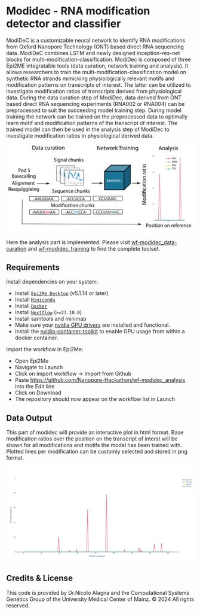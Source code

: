 # Modidec - RNA modification detector and classifier
ModiDeC is a customizable neural network to identify RNA modifications from Oxford Nanopore Technology (ONT) based direct RNA sequencing data. ModiDeC combines LSTM and newly designed inception-res-net blocks for multi-modification-classification. ModiDec is composed of three Epi2ME integratable tools (data curation, network training and analysis). It allows researchers to train the multi-modification-classification model on synthetic RNA strands mimicking physiologically relevant motifs and modification patterns on transcripts of interest. The latter can be utilized to investigate modification ratios of transcripts derived from physiological data. During the data curation step of ModiDec, data derived from ONT based direct RNA sequencing experiments (RNA002 or RNA004) can be preprocessed to suit the succeeding model training step. During model training the network can be trained on the preprocessed data to optimally learn motif and modification patterns of the transcript of interest. The trained model can then be used in the analysis step of ModiDec to investigate modification ratios in physiological derived data.

![Modidec schema](./figures/ModiDec_Epi2ME_schema.png)

Here the analysis part is implemented. Please visit [wf-modidec_data-curation](https://github.com/Nanopore-Hackathon/wf-modidec_data-curation) and [wf-modidec_training](https://github.com/Nanopore-Hackathon/wf-modidec_training) to find the complete toolset. 

## Requirements

Install dependencies on your system:
   -  Install [`Epi2Me Desktop`](https://labs.epi2me.io) (v5.1.14 or later)
   -  Install [`Miniconda`](https://conda.io/miniconda.html)
   -  Install [`Docker`](https://conda.io/miniconda.html)
   -  Install [`Nextflow`](https://www.nextflow.io/docs/latest/getstarted.html#installation) (`>=23.10.0`)
   -  Install samtools and minimap
   -  Make sure your [nvidia GPU drivers](https://docs.nvidia.com/datacenter/tesla/driver-installation-guide/#ubuntu-installation) are installed and functional.
   -  Install the [nvidia-container-toolkit](https://docs.nvidia.com/datacenter/cloud-native/container-toolkit/latest/install-guide.html) to enable GPU usage from within a docker container. 

Import the workflow in Epi2Me:
   -  Open Epi2Me
   -  Navigate to Launch
   -  Click on import workflow -> Import from Github
   -  Paste https://github.com/Nanopore-Hackathon/wf-modidec_analysis into the Edit line
   -  Click on Download
   -  The repository should now appear on the workflow list in Launch

## Data Output
This part of modidec will provide an interactive plot in html format. Base modification ratios over the position on the transcript of interst will be shown for all modifications and motifs the model has been trained with. Plotted lines per modification can be customly selected and stored in png format. 

![Modidec analysis output](./figures/Example_analysis_modidec.png)

## Credits & License

This code is provided by Dr.Nicolo Alagna and the Computational Systems Genetics Group of the University Medical Center of Mainz. © 2024 All rights reserved.



